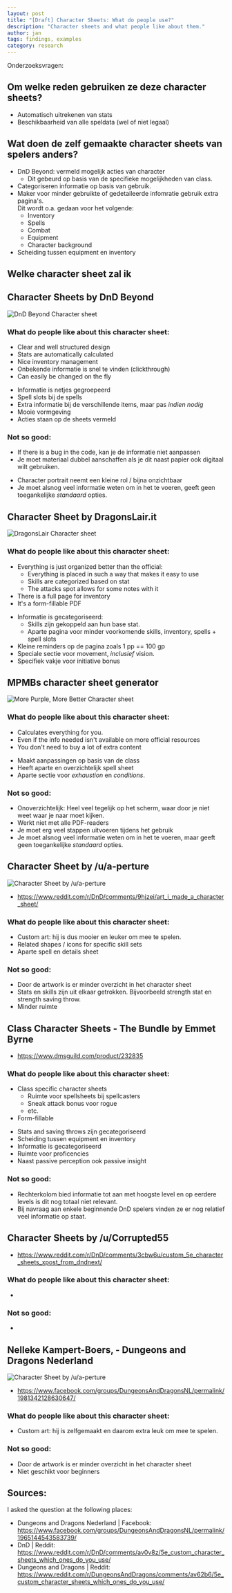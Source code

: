 ```yaml
---
layout: post
title: "[Draft] Character Sheets: What do people use?"
description: "Character sheets and what people like about them."
author: jan
tags: findings, examples
category: research
---
```


Onderzoeksvragen:

## Om welke reden gebruiken ze deze character sheets?
- Automatisch uitrekenen van stats 
- Beschikbaarheid van alle speldata (wel of niet legaal)

## Wat doen de zelf gemaakte character sheets van spelers anders?
- DnD Beyond: vermeld mogelijk acties van character
	- Dit gebeurd op basis van de specifieke mogelijkheden van class.
- Categoriseren informatie op basis van gebruik.
- Maker voor minder gebruikte of gedetaileerde infomratie gebruik extra pagina's.  
	Dit wordt o.a. gedaan voor het volgende:  
	- Inventory
	- Spells
	- Combat
	- Equipment
	- Character background
- Scheiding tussen equipment en inventory

## Welke character sheet zal ik 	

## Character Sheets by DnD Beyond

![DnD Beyond Character sheet]({{site.url}}/assets/dnd-beyond.png)
<!-- _https://www.dndbeyond.com/profile/Elonoir/characters/9912138_ -->

### What do people like about this character sheet: 
- Clear and well structured design
- Stats are automatically calculated
- Nice inventory management
- Onbekende informatie is snel te vinden (clickthrough)
- Can easily be changed on the fly
<!-- #### What do I notice? -->
- Informatie is netjes gegroepeerd
- Spell slots bij de spells
- Extra informatie bij de verschillende items, maar pas _indien nodig_
- Mooie vormgeving
- Acties staan op de sheets vermeld

### Not so good:
- If there is a bug in the code, kan je de informatie niet aanpassen
- Je moet materiaal dubbel aanschaffen als je dit naast papier ook digitaal wilt gebruiken. 
<!-- #### What do I notice? -->
- Character portrait neemt een kleine rol / bijna onzichtbaar
- Je moet alsnog veel informatie weten om in het te voeren, geeft geen toegankelijke _standaard_ opties.

## Character Sheet by DragonsLair.it
![DragonsLair Character sheet]({{site.url}}/assets/dragonslair.png)
<!-- _https://dnd5echaractersheet.us/wp-content/uploads/2018/09/DD-character-sheet-5e-fillable.pdf_ -->

### What do people like about this character sheet: 
- Everything is just organized better than the official:
	- Everything is placed in such a way that makes it easy to use 
	- Skills are categorized based on stat
	- The attacks spot allows for some notes with it
- There is a full page for inventory
- It's a form-fillable PDF
<!-- #### What do I notice? -->
- Informatie is gecategoriseerd:
	- Skills zijn gekoppeld aan hun base stat.
	- Aparte pagina voor minder voorkomende skills, inventory, spells + spell slots
- Kleine reminders op de pagina zoals 1 pp == 100 gp
- Speciale sectie voor movement, *inclusief* vision.
- Specifiek vakje voor initiative bonus

## MPMBs character sheet generator
![More Purple, More Better Character sheet]({{site.url}}/assets/MPMB.png)
<!-- Opinion:
- https://www.reddit.com/r/DnD/comments/av0v8z/5e_custom_character_sheets_which_ones_do_you_use/ehbsuo6/ -->

### What do people like about this character sheet: 
- Calculates everything for you. 
- Even if the info needed isn't available on more official resources 
- You don't need to buy a lot of extra content
<!-- #### What do I notice? -->
- Maakt aanpassingen op basis van de class
- Heeft aparte en overzichtelijk spell sheet
- Aparte sectie voor _exhaustion_ en _conditions_.

### Not so good:
<!-- #### What do I notice? -->
- Onoverzichtelijk: Heel veel tegelijk op het scherm, waar door je niet weet waar je naar moet kijken.
- Werkt niet met alle PDF-readers
- Je moet erg veel stappen uitvoeren tijdens het gebruik
- Je moet alsnog veel informatie weten om in het te voeren, maar geeft geen toegankelijke _standaard_ opties.

## Character Sheet by /u/a-perture
![Character Sheet by /u/a-perture]({{site.url}}/assets/charsheet_a-perture.jpg)
- https://www.reddit.com/r/DnD/comments/9hjzei/art_i_made_a_character_sheet/
<!-- Opinion:
- https://www.reddit.com/r/DnD/comments/av0v8z/5e_custom_character_sheets_which_ones_do_you_use/ehcpbry/ -->

### What do people like about this character sheet: 
- Custom art: hij is dus mooier en leuker om mee te spelen.
- Related shapes / icons for specific skill sets
- Aparte spell en details sheet

### Not so good:
<!-- #### What do I notice? -->
- Door de artwork is er minder overzicht in het character sheet
- Stats en skills zijn uit elkaar getrokken. Bijvoorbeeld strength stat en strength saving throw.
- Minder ruimte

## Class Character Sheets - The Bundle by Emmet Byrne
- https://www.dmsguild.com/product/232835
<!-- Opinions:
- https://www.reddit.com/r/DnD/comments/av0v8z/5e_custom_character_sheets_which_ones_do_you_use/ehbsf9u/
- Linked thread: https://www.reddit.com/r/dndnext/comments/7ubk9l/class_character_sheets_complete_bundle_plus/
- https://www.reddit.com/r/DnD/comments/av0v8z/5e_custom_character_sheets_which_ones_do_you_use/ehc0d61/ -->

### What do people like about this character sheet: 
- Class specific character sheets
	- Ruimte voor spellsheets bij spellcasters
	- Sneak attack bonus voor rogue
	- etc.
- Form-fillable
<!-- #### What do I notice? -->
- Stats and saving throws zijn gecategoriseerd
- Scheiding tussen equipment en inventory
- Informatie is gecategoriseerd
- Ruimte voor proficencies
- Naast passive perception ook passive insight

### Not so good:
<!-- #### What do I notice? -->
- Rechterkolom bied informatie tot aan met hoogste level en op eerdere levels is dit nog totaal niet relevant.
- Bij navraag aan enkele beginnende DnD spelers vinden ze er nog relatief veel informatie op staat.




## Character Sheets by /u/Corrupted55
- https://www.reddit.com/r/DnD/comments/3cbw6u/custom_5e_character_sheets_xpost_from_dndnext/

### What do people like about this character sheet: 
- 

### Not so good:
<!-- #### What do I notice? -->
- 


## Nelleke Kampert-Boers, - Dungeons and Dragons Nederland
![Character Sheet by /u/a-perture]({{site.url}}/NellekeKampert.jpg)
- https://www.facebook.com/groups/DungeonsAndDragonsNL/permalink/1981342128630647/

### What do people like about this character sheet: 
- Custom art: hij is zelfgemaakt en daarom extra leuk om mee te spelen.

### Not so good:
<!-- #### What do I notice? -->
- Door de artwork is er minder overzicht in het character sheet
- Niet geschikt voor beginners



## Sources:

I asked the question at the following places:
- Dungeons and Dragons Nederland | Facebook: https://www.facebook.com/groups/DungeonsAndDragonsNL/permalink/1965144543583739/
-  DnD | Reddit: https://www.reddit.com/r/DnD/comments/av0v8z/5e_custom_character_sheets_which_ones_do_you_use/
- Dungeons and Dragons | Reddit: https://www.reddit.com/r/DungeonsAndDragons/comments/av62b6/5e_custom_character_sheets_which_ones_do_you_use/
